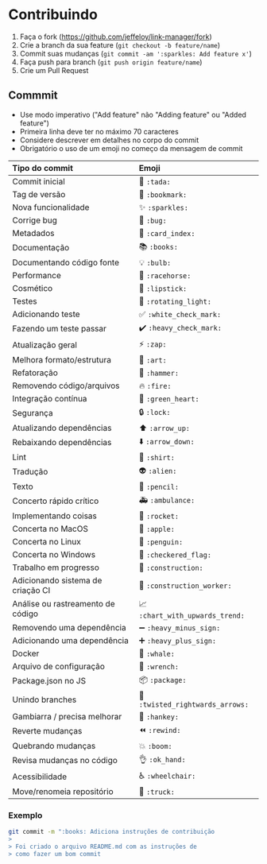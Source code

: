 # Contribuindo

1. Faça o fork (<https://github.com/jeffeloy/link-manager/fork>)
2. Crie a branch da sua feature (`git checkout -b feature/name`)
3. Commit suas mudanças (`git commit -am ':sparkles: Add feature x'`)
4. Faça push para branch (`git push origin feature/name`)
5. Crie um Pull Request

## Commmit

- Use modo imperativo ("Add feature" não "Adding feature" ou "Added feature")
- Primeira linha deve ter no máximo 70 caracteres
- Considere descrever em detalhes no corpo do commit
- Obrigatório o uso de um emoji no começo da mensagem de commit

| Tipo do commit                    | Emoji                                                     |
| :-------------------------------- | :-------------------------------------------------------- |
| Commit inicial                    | :tada: `:tada:`                                           |
| Tag de versão                     | :bookmark: `:bookmark:`                                   |
| Nova funcionalidade               | :sparkles: `:sparkles:`                                   |
| Corrige bug                       | :bug: `:bug:`                                             |
| Metadados                         | :card_index: `:card_index:`                               |
| Documentação                      | :books: `:books:`                                         |
| Documentando código fonte         | :bulb: `:bulb:`                                           |
| Performance                       | :racehorse: `:racehorse:`                                 |
| Cosmético                         | :lipstick: `:lipstick:`                                   |
| Testes                            | :rotating_light: `:rotating_light:`                       |
| Adicionando teste                 | :white_check_mark: `:white_check_mark:`                   |
| Fazendo um teste passar           | :heavy_check_mark: `:heavy_check_mark:`                   |
| Atualização geral                 | :zap: `:zap:`                                             |
| Melhora formato/estrutura         | :art: `:art:`                                             |
| Refatoração                       | :hammer: `:hammer:`                                       |
| Removendo código/arquivos         | :fire: `:fire:`                                           |
| Integração contínua               | :green_heart: `:green_heart:`                             |
| Segurança                         | :lock: `:lock:`                                           |
| Atualizando dependências          | :arrow_up: `:arrow_up:`                                   |
| Rebaixando dependências           | :arrow_down: `:arrow_down:`                               |
| Lint                              | :shirt: `:shirt:`                                         |
| Tradução                          | :alien: `:alien:`                                         |
| Texto                             | :pencil: `:pencil:`                                       |
| Concerto rápido crítico           | :ambulance: `:ambulance:`                                 |
| Implementando coisas              | :rocket: `:rocket:`                                       |
| Concerta no MacOS                 | :apple: `:apple:`                                         |
| Concerta no Linux                 | :penguin: `:penguin:`                                     |
| Concerta no Windows               | :checkered_flag: `:checkered_flag:`                       |
| Trabalho em progresso             | :construction: `:construction:`                           |
| Adicionando sistema de criação CI | :construction_worker: `:construction_worker:`             |
| Análise ou rastreamento de código | :chart_with_upwards_trend: `:chart_with_upwards_trend:`   |
| Removendo uma dependência         | :heavy_minus_sign: `:heavy_minus_sign:`                   |
| Adicionando uma dependência       | :heavy_plus_sign: `:heavy_plus_sign:`                     |
| Docker                            | :whale: `:whale:`                                         |
| Arquivo de configuração           | :wrench: `:wrench:`                                       |
| Package.json no JS                | :package: `:package:`                                     |
| Unindo branches                   | :twisted_rightwards_arrows: `:twisted_rightwards_arrows:` |
| Gambiarra / precisa melhorar      | :hankey: `:hankey:`                                       |
| Reverte mudanças                  | :rewind: `:rewind:`                                       |
| Quebrando mudanças                | :boom: `:boom:`                                           |
| Revisa mudanças no código         | :ok_hand: `:ok_hand:`                                     |
| Acessibilidade                    | :wheelchair: `:wheelchair:`                               |
| Move/renomeia repositório         | :truck: `:truck:`                                         |

### Exemplo

```bash
git commit -m ":books: Adiciona instruções de contribuição
>
> Foi criado o arquivo README.md com as instruções de
> como fazer um bom commit
```

